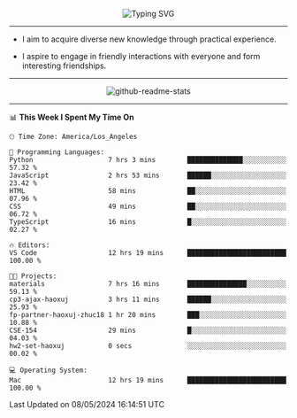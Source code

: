 <p align="center">
  <img src="https://readme-typing-svg.demolab.com?font=Fira+Code&weight=500&size=32&duration=2500&pause=1600&center=true&vCenter=true&random=false&width=1024&height=64&lines=Hi+there+%F0%9F%91%8B;I'm+delighted+you+could+make+it+here+%F0%9F%8E%89;I'm+Harry%2C+a+college+student+still+finding+my+way" alt="Typing SVG" />
</p>


---


- I aim to acquire diverse new knowledge through practical experience.

- I aspire to engage in friendly interactions with everyone and form interesting friendships.


---


<p align="center">
  <img src="https://github-readme-stats.vercel.app/api?username=Harry-Jing&show_icons=true" alt="github-readme-stats"/>
</p>


---

<!--START_SECTION:waka-->
📊 **This Week I Spent My Time On** 

```text
🕑︎ Time Zone: America/Los_Angeles

💬 Programming Languages: 
Python                   7 hrs 3 mins        ██████████████░░░░░░░░░░░   57.32 % 
JavaScript               2 hrs 53 mins       ██████░░░░░░░░░░░░░░░░░░░   23.42 % 
HTML                     58 mins             ██░░░░░░░░░░░░░░░░░░░░░░░   07.96 % 
CSS                      49 mins             ██░░░░░░░░░░░░░░░░░░░░░░░   06.72 % 
TypeScript               16 mins             █░░░░░░░░░░░░░░░░░░░░░░░░   02.27 % 

🔥 Editors: 
VS Code                  12 hrs 19 mins      █████████████████████████   100.00 % 

🐱‍💻 Projects: 
materials                7 hrs 16 mins       ███████████████░░░░░░░░░░   59.13 % 
cp3-ajax-haoxuj          3 hrs 11 mins       ██████░░░░░░░░░░░░░░░░░░░   25.93 % 
fp-partner-haoxuj-zhuc18 1 hr 20 mins        ███░░░░░░░░░░░░░░░░░░░░░░   10.88 % 
CSE-154                  29 mins             █░░░░░░░░░░░░░░░░░░░░░░░░   04.03 % 
hw2-set-haoxuj           0 secs              ░░░░░░░░░░░░░░░░░░░░░░░░░   00.02 % 

💻 Operating System: 
Mac                      12 hrs 19 mins      █████████████████████████   100.00 % 
```


 Last Updated on 08/05/2024 16:14:51 UTC
<!--END_SECTION:waka-->

